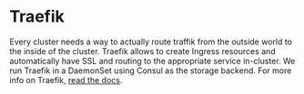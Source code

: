 # Traefik

Every cluster needs a way to actually route traffik from the outside world to the inside of the cluster. Traefik allows to create Ingress resources and automatically have SSL and routing to the appropriate service in-cluster. We run Traefik in a DaemonSet using Consul as the storage backend. For more info on Traefik, [read the docs](https://docs.traefik.io/).

